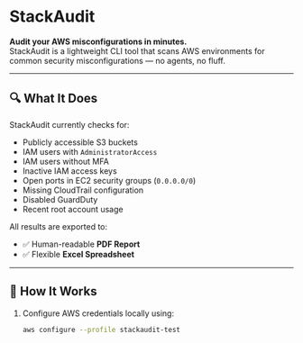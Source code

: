 # StackAudit

**Audit your AWS misconfigurations in minutes.**  
StackAudit is a lightweight CLI tool that scans AWS environments for common security misconfigurations — no agents, no fluff.

---

## 🔍 What It Does

StackAudit currently checks for:

- Publicly accessible S3 buckets
- IAM users with `AdministratorAccess`
- IAM users without MFA
- Inactive IAM access keys
- Open ports in EC2 security groups (`0.0.0.0/0`)
- Missing CloudTrail configuration
- Disabled GuardDuty
- Recent root account usage

All results are exported to:
- ✅ Human-readable **PDF Report**
- ✅ Flexible **Excel Spreadsheet**

---

## 🚀 How It Works

1. Configure AWS credentials locally using:

   ```bash
   aws configure --profile stackaudit-test

